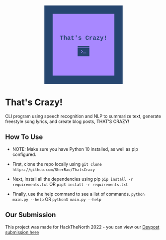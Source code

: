 <p align="center">
<img src="assets/logo.png" width="50%">
</p>

# That's Crazy!
CLI program using speech recognition and NLP to summarize text, generate freestyle song lyrics, and create blog posts, THAT'S CRAZY!

## How To Use
- NOTE: Make sure you have Python 10 installed, as well as pip configured.

- First, clone the repo locally using
```git clone https://github.com/SherRao/ThatsCrazy```

- Next, install all the dependencies using pip
```pip install -r requirements.txt```
OR
```pip3 install -r requirements.txt```

- Finally, use the help command to see a list of commands.
```python main.py --help```
OR
```python3 main.py --help```

## Our Submission
This project was made for HackTheNorth 2022 - you can view our [Devpost submission here](https://devpost.com/software/get-to-the-point)
